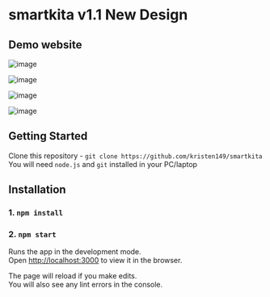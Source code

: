 # smartkita v1.1 New Design


## Demo website

![image](https://github.com/kristen149/smartkita/assets/100759917/b8b6226d-4978-4913-b60f-bdd37411b9c9)
 
![image](https://github.com/kristen149/smartkita/assets/100759917/aa8decaa-5be2-45b2-bc68-b71923cf76d0)

![image](https://github.com/kristen149/smartkita/assets/100759917/a6d20b29-1487-4864-b451-bc202326ba77)

![image](https://github.com/kristen149/smartkita/assets/100759917/c90343b7-80c8-4732-b64a-2faf775126d1)


## Getting Started

 Clone this repository - `git clone https://github.com/kristen149/smartkita` <br/>
 You will need `node.js` and `git` installed in your PC/laptop

## Installation

 ### 1. `npm install`
 ### 2. `npm start`

Runs the app in the development mode.\
Open [http://localhost:3000](http://localhost:3000) to view it in the browser.

The page will reload if you make edits.\
You will also see any lint errors in the console.
